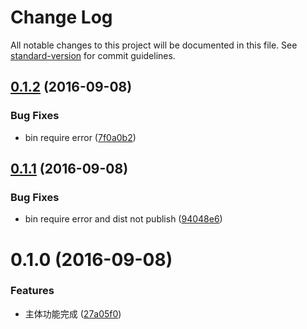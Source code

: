 # Change Log

All notable changes to this project will be documented in this file. See [standard-version](https://github.com/conventional-changelog/standard-version) for commit guidelines.

<a name="0.1.2"></a>
## [0.1.2](https://github.com/jiangyuan/validate-commit-user/compare/v0.1.1...v0.1.2) (2016-09-08)


### Bug Fixes

* bin require error ([7f0a0b2](https://github.com/jiangyuan/validate-commit-user/commit/7f0a0b2))



<a name="0.1.1"></a>
## [0.1.1](https://github.com/jiangyuan/validate-commit-user/compare/v0.1.0...v0.1.1) (2016-09-08)


### Bug Fixes

* bin require error and dist not publish ([94048e6](https://github.com/jiangyuan/validate-commit-user/commit/94048e6))



<a name="0.1.0"></a>
# 0.1.0 (2016-09-08)


### Features

* 主体功能完成 ([27a05f0](https://github.com/jiangyuan/validate-commit-user/commit/27a05f0))
